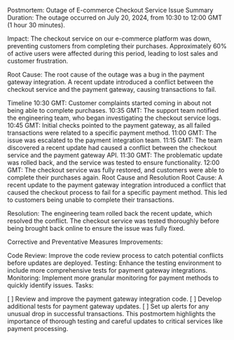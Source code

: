 Postmortem: Outage of E-commerce Checkout Service
Issue Summary
Duration: The outage occurred on July 20, 2024, from 10:30 to 12:00 GMT (1 hour 30 minutes).

Impact: The checkout service on our e-commerce platform was down, preventing customers from completing their purchases. Approximately 60% of active users were affected during this period, leading to lost sales and customer frustration.

Root Cause: The root cause of the outage was a bug in the payment gateway integration. A recent update introduced a conflict between the checkout service and the payment gateway, causing transactions to fail.

Timeline
10:30 GMT: Customer complaints started coming in about not being able to complete purchases.
10:35 GMT: The support team notified the engineering team, who began investigating the checkout service logs.
10:45 GMT: Initial checks pointed to the payment gateway, as all failed transactions were related to a specific payment method.
11:00 GMT: The issue was escalated to the payment integration team.
11:15 GMT: The team discovered a recent update had caused a conflict between the checkout service and the payment gateway API.
11:30 GMT: The problematic update was rolled back, and the service was tested to ensure functionality.
12:00 GMT: The checkout service was fully restored, and customers were able to complete their purchases again.
Root Cause and Resolution
Root Cause: A recent update to the payment gateway integration introduced a conflict that caused the checkout process to fail for a specific payment method. This led to customers being unable to complete their transactions.

Resolution: The engineering team rolled back the recent update, which resolved the conflict. The checkout service was tested thoroughly before being brought back online to ensure the issue was fully fixed.

Corrective and Preventative Measures
Improvements:

Code Review: Improve the code review process to catch potential conflicts before updates are deployed.
Testing: Enhance the testing environment to include more comprehensive tests for payment gateway integrations.
Monitoring: Implement more granular monitoring for payment methods to quickly identify issues.
Tasks:

[ ] Review and improve the payment gateway integration code.
[ ] Develop additional tests for payment gateway updates.
[ ] Set up alerts for any unusual drop in successful transactions.
This postmortem highlights the importance of thorough testing and careful updates to critical services like payment processing.
